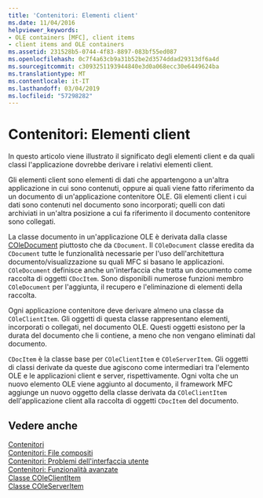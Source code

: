 ```yaml
---
title: 'Contenitori: Elementi client'
ms.date: 11/04/2016
helpviewer_keywords:
- OLE containers [MFC], client items
- client items and OLE containers
ms.assetid: 231528b5-0744-4f83-8897-083bf55ed087
ms.openlocfilehash: 0c7f4a63cb9a31b52be2d3574ddad29313df6a4d
ms.sourcegitcommit: c3093251193944840e3d0a068ecc30e6449624ba
ms.translationtype: MT
ms.contentlocale: it-IT
ms.lasthandoff: 03/04/2019
ms.locfileid: "57298282"
---
```

# <a name="containers-client-items"></a>Contenitori: Elementi client

In questo articolo viene illustrato il significato degli elementi client e da quali classi l'applicazione dovrebbe derivare i relativi elementi client.

Gli elementi client sono elementi di dati che appartengono a un'altra applicazione in cui sono contenuti, oppure ai quali viene fatto riferimento da un documento di un'applicazione contenitore OLE. Gli elementi client i cui dati sono contenuti nel documento sono incorporati; quelli con dati archiviati in un'altra posizione a cui fa riferimento il documento contenitore sono collegati.

La classe documento in un'applicazione OLE è derivata dalla classe [COleDocument](../mfc/reference/coledocument-class.md) piuttosto che da `CDocument`. Il `COleDocument` classe eredita da `CDocument` tutte le funzionalità necessarie per l'uso dell'architettura documento/visualizzazione su quali MFC si basano le applicazioni. `COleDocument` definisce anche un'interfaccia che tratta un documento come raccolta di oggetti `CDocItem`. Sono disponibili numerose funzioni membro `COleDocument` per l'aggiunta, il recupero e l'eliminazione di elementi della raccolta.

Ogni applicazione contenitore deve derivare almeno una classe da `COleClientItem`. Gli oggetti di questa classe rappresentano elementi, incorporati o collegati, nel documento OLE. Questi oggetti esistono per la durata del documento che li contiene, a meno che non vengano eliminati dal documento.

`CDocItem` è la classe base per `COleClientItem` e `COleServerItem`. Gli oggetti di classi derivate da queste due agiscono come intermediari tra l'elemento OLE e le applicazioni client e server, rispettivamente. Ogni volta che un nuovo elemento OLE viene aggiunto al documento, il framework MFC aggiunge un nuovo oggetto della classe derivata da `COleClientItem` dell'applicazione client alla raccolta di oggetti `CDocItem` del documento.

## <a name="see-also"></a>Vedere anche

[Contenitori](../mfc/containers.md)<br/>
[Contenitori: File compositi](../mfc/containers-compound-files.md)<br/>
[Contenitori: Problemi dell'interfaccia utente](../mfc/containers-user-interface-issues.md)<br/>
[Contenitori: Funzionalità avanzate](../mfc/containers-advanced-features.md)<br/>
[Classe COleClientItem](../mfc/reference/coleclientitem-class.md)<br/>
[Classe COleServerItem](../mfc/reference/coleserveritem-class.md)
